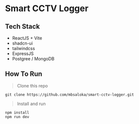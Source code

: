 # Smart CCTV Logger

## Tech Stack
- ReactJS + Vite
- shadcn-ui
- tailwindcss
- ExpressJS
- Postgree / MongoDB

## How To Run
> Clone this repo
```
git clone https://github.com/mbsaloka/smart-cctv-logger.git
```

> Install and run
```
npm install
npm run dev
```
